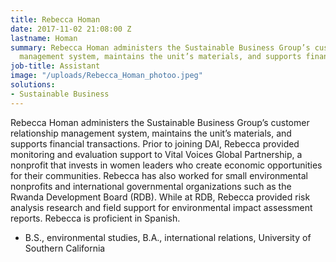 ```yaml
---
title: Rebecca Homan
date: 2017-11-02 21:08:00 Z
lastname: Homan
summary: Rebecca Homan administers the Sustainable Business Group’s customer relationship
  management system, maintains the unit’s materials, and supports financial transactions.
job-title: Assistant
image: "/uploads/Rebecca_Homan_photoo.jpeg"
solutions:
- Sustainable Business
---
```


Rebecca Homan administers the Sustainable Business Group’s customer relationship management system, maintains the unit’s materials, and supports financial transactions. Prior to joining DAI, Rebecca provided monitoring and evaluation support to Vital Voices Global Partnership, a nonprofit that invests in women leaders who create economic opportunities for their communities. Rebecca has also worked for small environmental nonprofits and international governmental organizations such as the Rwanda Development Board (RDB). While at RDB, Rebecca provided risk analysis research and field support for environmental impact assessment reports. Rebecca is proficient in Spanish.

* B.S., environmental studies, B.A., international relations, University of Southern California
